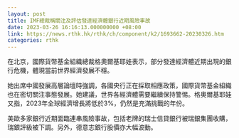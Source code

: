 ```yaml
---
layout: post
title: IMF總裁稱關注及評估發達經濟體銀行近期風險事故
date: 2023-03-26 16:16:13.000000000 +08:00
link: https://news.rthk.hk/rthk/ch/component/k2/1693662-20230326.htm
categories: rthk
---
```


在北京，國際貨幣基金組織總裁格奧爾基耶娃表示，部分發達經濟體近期出現的銀行危機，體現當前世界經濟發展不穩。

她出席中國發展高層論壇時強調，各國央行正在採取相應政策，國際貨幣基金組織也在密切關注事態發展。她建議，世界各經濟體需要繼續保持警惕。格奧爾基耶娃又指，2023年全球經濟增長將低於3%，仍然是充滿挑戰的年份。

美歐多家銀行近期面臨連串風險事故，包括老牌的瑞士信貸銀行被瑞銀集團收購，瑞銀評級被下調。另外，德意志銀行股價亦大幅波動。

